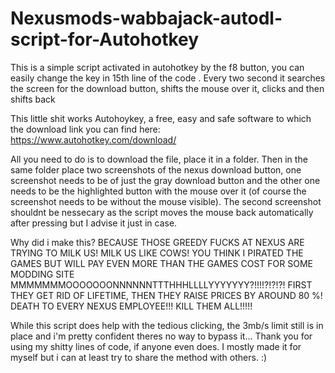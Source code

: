 # Nexusmods-wabbajack-autodl-script-for-Autohotkey
This is a simple script activated in autohotkey by the f8 button, you can easily change the key in 15th line of the code . Every two second it searches the screen for the download button, shifts the mouse over it, clicks and then shifts back

This little shit works Autohoykey, a free, easy and safe software to which the download link you can find here: https://www.autohotkey.com/download/

All you need to do is to download the file, place it in a folder. Then in the same folder place two screenshots of the nexus download button, one screenshot needs to be of just the gray download button and the other one needs to be the highlighted button with the mouse over it (of course the screenshot needs to be without the mouse visible).
The second screenshot shouldnt be nessecary as the script moves the mouse back automatically after pressing but I advise it just in case.

Why did i make this? BECAUSE THOSE GREEDY FUCKS AT NEXUS ARE TRYING TO MILK US! MILK US LIKE COWS!
YOU THINK I PIRATED THE GAMES BUT WILL PAY EVEN MORE THAN THE GAMES COST FOR SOME MODDING SITE MMMMMMMOOOOOOONNNNNNTTTHHHLLLLYYYYYYY?!!!!?!?!?!
FIRST THEY GET RID OF LIFETIME, THEN THEY RAISE PRICES BY AROUND 80 %! 
DEATH TO EVERY NEXUS EMPLOYEE!!!
KILL THEM ALL!!!!!

While this script does help with the tedious clicking, the 3mb/s limit still is in place and i'm pretty confident theres no way to bypass it...
Thank you for using my shitty lines of code, if anyone even does. I mostly made it for myself but i can at least try to share the method with others.
:)
